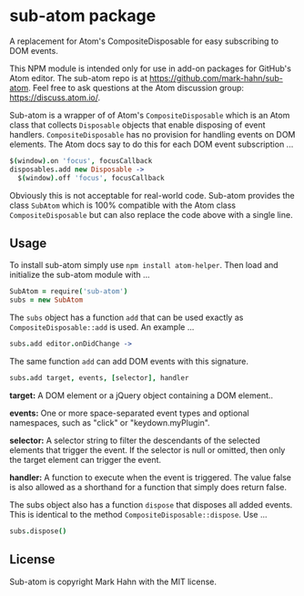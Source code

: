 # sub-atom package

A replacement for Atom's CompositeDisposable for easy subscribing to DOM events.

This NPM module is intended only for use in add-on packages for GitHub's Atom editor.  The sub-atom repo is at https://github.com/mark-hahn/sub-atom.  Feel free to ask questions at the Atom discussion group: https://discuss.atom.io/.

Sub-atom is a wrapper of of Atom's `CompositeDisposable` which is an Atom class that collects `Disposable` objects that enable disposing of event handlers.  `CompositeDisposable` has no provision for handling events on DOM elements.  The Atom docs say to do this for each DOM event subscription ...

```coffeescript
$(window).on 'focus', focusCallback
disposables.add new Disposable ->
  $(window).off 'focus', focusCallback
```

Obviously this is not acceptable for real-world code.  Sub-atom provides the class `SubAtom` which is 100% compatible with the Atom class `CompositeDisposable` but can also replace the code above with a single line.

## Usage
  
To install sub-atom simply use `npm install atom-helper`.  Then load and initialize the sub-atom module with ...

```coffeescript
SubAtom = require('sub-atom')
subs = new SubAtom
```

The `subs` object has a function `add` that can be used exactly as `CompositeDisposable::add` is used.  An example ...

```coffeescript
subs.add editor.onDidChange ->
```

The same function `add` can add DOM events with this signature.

```coffeescript
subs.add target, events, [selector], handler
```

**target:** A DOM element or a jQuery object containing a DOM element..  

**events:** One or more space-separated event types and optional namespaces, such as "click" or "keydown.myPlugin". 

**selector:** A selector string to filter the descendants of the selected elements that trigger the event. If the selector is null or omitted, then only the target element can trigger the event.

**handler:** A function to execute when the event is triggered. The value false is also allowed as a shorthand for a function that simply does return false.

The subs object also has a function `dispose` that disposes all added events.  This is identical to the method `CompositeDisposable::dispose`. Use ...

```coffeescript
subs.dispose()
```

## License

Sub-atom is copyright Mark Hahn with the MIT license.